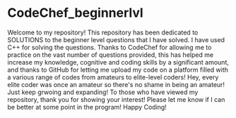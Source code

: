 # CodeChef_beginnerlvl
Welcome to my repository!
This repository has been dedicated to SOLUTIONS to the beginner level questions that I have solved.
I have used C++ for solving the questions. Thanks to CodeChef for allowing me to practice on the vast number of questions provided, this has helped me increase my knowledge, cognitive and coding skills by a significant amount, and thanks to GitHub for letting me upload my code on a platform filled with a various range of codes from amateurs to elite-level coders! 
Hey, every elite coder was once an amateur so there's no shame in being an amateur! 
Just keep grwoing and expanding!
To those who have viewed my repository, thank you for showing your interest! Please let me know if I can be better at some point in the program!
Happy Coding!
